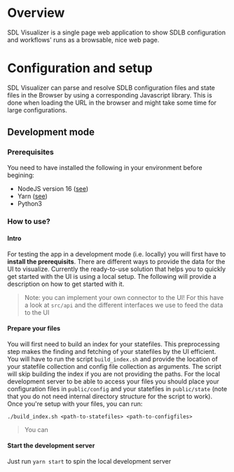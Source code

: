 # Overview
SDL Visualizer is a single page web application to show SDLB configuration and workflows' runs as a browsable, nice web page.

# Configuration and setup
SDL Visualizer can parse and resolve SDLB configuration files and state files in the Browser by using a corresponding Javascript library. This is done when loading the URL in the browser and might take some time for large configurations.

## Development mode

### Prerequisites
You need to have installed the following in your environment before begining:
- NodeJS version 16 ([see](https://nodejs.dev/en/download/))
- Yarn ([see](https://classic.yarnpkg.com/lang/en/docs/install/#windows-stable))
- Python3

### How to use?
#### Intro
For testing the app in a development mode (i.e. locally) you will first have to **install the prerequisits**. There are different ways to provide the data for the UI to visualize. Currently the ready-to-use solution that helps you to quickly get started with the UI is using a local setup. The following will provide a description on how to get started with it. 
> Note: you can implement your own connector to the UI! For this have a look at `src/api` and the different interfaces we use to feed the data to the UI

#### Prepare your files
You will first need to build an index for your statefiles. This preprocessing step makes the finding and fetching of your statefiles by the UI efficient. You will have to run the script `build_index.sh` and provide the location of your statefile collection and config file collection as arguments. The script will skip building the index if you are not providing the paths. For the local development server to be able to access your files you should place your configuration files in `public/config` and your statefiles in `public/state` (note that you do not need internal directory structure for the script to work). Once you're setup with your files, you can run: 
````
./build_index.sh <path-to-statefiles> <path-to-configfiles>
````
> You can 

#### Start the development server
Just run `yarn start` to spin the local development server